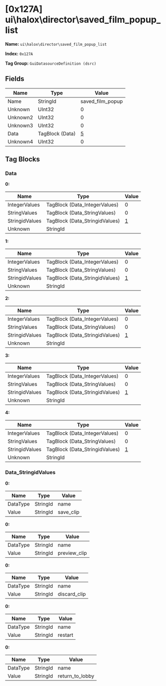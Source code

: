 # [0x127A] ui\halox\director\saved_film_popup_list

**Name:** ```ui\halox\director\saved_film_popup_list```

**Index:** ```0x127A```

**Tag Group:** ```GuiDatasourceDefinition (dsrc)```

## Fields

Name	| Type	| Value
---	|---	|---	|
Name	|StringId	|saved_film_popup
Unknown	|UInt32	|0
Unknown2	|UInt32	|0
Unknown3	|UInt32	|0
Data	|TagBlock (Data)	|[5](#data)
Unknown4	|UInt32	|0


## Tag Blocks

### Data

**0:**

Name	| Type	| Value
---	|---	|---	|
IntegerValues	|TagBlock (Data_IntegerValues)	|0
StringValues	|TagBlock (Data_StringValues)	|0
StringidValues	|TagBlock (Data_StringidValues)	|[1](#data_stringidvalues)
Unknown	|StringId	|


**1:**

Name	| Type	| Value
---	|---	|---	|
IntegerValues	|TagBlock (Data_IntegerValues)	|0
StringValues	|TagBlock (Data_StringValues)	|0
StringidValues	|TagBlock (Data_StringidValues)	|[1](#data_stringidvalues)
Unknown	|StringId	|


**2:**

Name	| Type	| Value
---	|---	|---	|
IntegerValues	|TagBlock (Data_IntegerValues)	|0
StringValues	|TagBlock (Data_StringValues)	|0
StringidValues	|TagBlock (Data_StringidValues)	|[1](#data_stringidvalues)
Unknown	|StringId	|


**3:**

Name	| Type	| Value
---	|---	|---	|
IntegerValues	|TagBlock (Data_IntegerValues)	|0
StringValues	|TagBlock (Data_StringValues)	|0
StringidValues	|TagBlock (Data_StringidValues)	|[1](#data_stringidvalues)
Unknown	|StringId	|


**4:**

Name	| Type	| Value
---	|---	|---	|
IntegerValues	|TagBlock (Data_IntegerValues)	|0
StringValues	|TagBlock (Data_StringValues)	|0
StringidValues	|TagBlock (Data_StringidValues)	|[1](#data_stringidvalues)
Unknown	|StringId	|


### Data_StringidValues

**0:**

Name	| Type	| Value
---	|---	|---	|
DataType	|StringId	|name
Value	|StringId	|save_clip


**0:**

Name	| Type	| Value
---	|---	|---	|
DataType	|StringId	|name
Value	|StringId	|preview_clip


**0:**

Name	| Type	| Value
---	|---	|---	|
DataType	|StringId	|name
Value	|StringId	|discard_clip


**0:**

Name	| Type	| Value
---	|---	|---	|
DataType	|StringId	|name
Value	|StringId	|restart


**0:**

Name	| Type	| Value
---	|---	|---	|
DataType	|StringId	|name
Value	|StringId	|return_to_lobby



